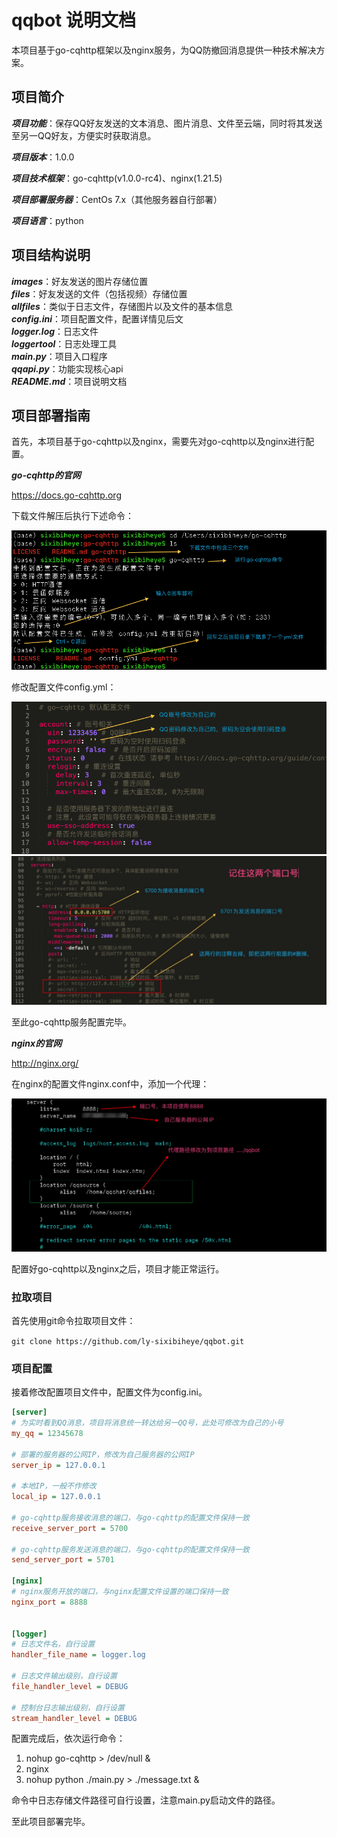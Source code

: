 # qqbot 说明文档

本项目基于go-cqhttp框架以及nginx服务，为QQ防撤回消息提供一种技术解决方案。  

## 项目简介

***项目功能***：保存QQ好友发送的文本消息、图片消息、文件至云端，同时将其发送至另一QQ好友，方便实时获取消息。  

***项目版本***：1.0.0  

***项目技术框架***：go-cqhttp(v1.0.0-rc4)、nginx(1.21.5)  

***项目部署服务器***：CentOs 7.x（其他服务器自行部署）

***项目语言***：python  

## 项目结构说明
***images***：好友发送的图片存储位置  
***files***：好友发送的文件（包括视频）存储位置  
***allfiles***：类似于日志文件，存储图片以及文件的基本信息  
***config.ini***：项目配置文件，配置详情见后文    
***logger.log***：日志文件  
***loggertool***：日志处理工具  
***main.py***：项目入口程序  
***qqapi.py***：功能实现核心api    
***README.md***：项目说明文档  


## 项目部署指南  

首先，本项目基于go-cqhttp以及nginx，需要先对go-cqhttp以及nginx进行配置。  

***go-cqhttp的官网***   

<https://docs.go-cqhttp.org>  

下载文件解压后执行下述命令：  

![](./md_pics/2.png)    

修改配置文件config.yml：  

![](./md_pics/3.png)   
![](./md_pics/6.jpg)  

至此go-cqhttp服务配置完毕。

***nginx的官网***  

<http://nginx.org/>  

在nginx的配置文件nginx.conf中，添加一个代理：    

![](./md_pics/7.png)   

配置好go-cqhttp以及nginx之后，项目才能正常运行。

### 拉取项目

首先使用git命令拉取项目文件：  

`git clone https://github.com/ly-sixibiheye/qqbot.git`  

### 项目配置
接着修改配置项目文件中，配置文件为config.ini。  

```ini
[server]
# 为实时看到QQ消息，项目将消息统一转达给另一QQ号，此处可修改为自己的小号
my_qq = 12345678

# 部署的服务器的公网IP，修改为自己服务器的公网IP
server_ip = 127.0.0.1

# 本地IP，一般不作修改
local_ip = 127.0.0.1

# go-cqhttp服务接收消息的端口，与go-cqhttp的配置文件保持一致
receive_server_port = 5700

# go-cqhttp服务发送消息的端口，与go-cqhttp的配置文件保持一致
send_server_port = 5701

[nginx]
# nginx服务开放的端口，与nginx配置文件设置的端口保持一致
nginx_port = 8888


[logger]
# 日志文件名，自行设置
handler_file_name = logger.log

# 日志文件输出级别，自行设置
file_handler_level = DEBUG

# 控制台日志输出级别，自行设置
stream_handler_level = DEBUG

```  

配置完成后，依次运行命令：  

1. nohup go-cqhttp > /dev/null &
2. nginx
3. nohup python ./main.py > ./message.txt &  

命令中日志存储文件路径可自行设置，注意main.py启动文件的路径。

至此项目部署完毕。



